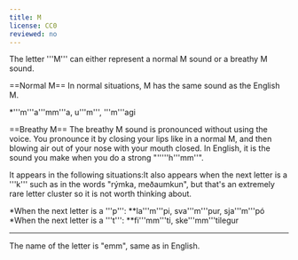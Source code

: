 ```yaml
---
title: M
license: CC0
reviewed: no
---
```


The letter '''M''' can either represent a normal M sound or a breathy M sound.

==Normal M==
In normal situations, M has the same sound as the English M.

*'''m'''a'''mm'''a, u'''m''', '''m'''agi

==Breathy M==
The breathy M sound is pronounced without using the voice. You pronounce it by closing your lips like in a normal M, and then blowing air out of your nose with your mouth closed. In English, it is the sound you make when you do a strong "'''''h'''mm''".

It appears in the following situations:<note>It also appears when the next letter is a '''k''' such as in the words "rýmka, meðaumkun", but that's an extremely rare letter cluster so it is not worth thinking about.</note>

*When the next letter is a '''p''':
**la'''m'''pi, sva'''m'''pur, sja'''m'''pó
*When the next letter is a '''t''':
**fi'''mm'''ti, ske'''mm'''tilegur

***

The name of the letter is "emm", same as in English.

